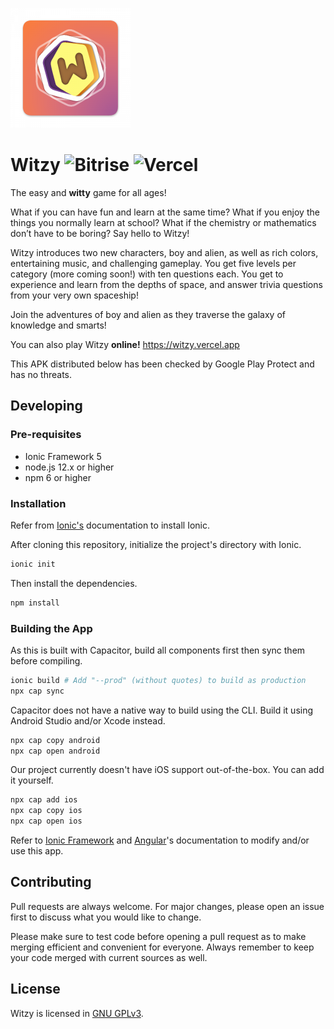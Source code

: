 ![Witzy logo](https://github.com/TenSeventy7/Witzy/raw/android/android/app/src/main/res/mipmap-xxxhdpi/ic_launcher.png)
# Witzy  ![Bitrise](https://app.bitrise.io/app/9a5d65144f3520f2/status.svg?token=dHMYbYdMFX2PRMAYs88InA) ![Vercel](https://therealsujitk-vercel-badge.vercel.app/?app=witzy)

The easy and **witty** game for all ages!

What if you can have fun and learn at the same time? What if you enjoy the things you normally learn at school? What if the 			chemistry or mathematics don’t have to be boring? Say hello to Witzy!

Witzy introduces two new characters, boy and alien, as well as rich colors, entertaining music, and challenging gameplay. You get five levels per category (more coming soon!) with ten questions each. You get to experience and learn from the depths of space, and answer trivia questions from your very own spaceship!

Join the adventures of boy and alien as they traverse the galaxy of knowledge and smarts!

You can also play Witzy **online!**
https://witzy.vercel.app

This APK distributed below has been checked by Google Play Protect and has no threats.

## Developing

### Pre-requisites
* Ionic Framework 5
* node.js 12.x or higher
* npm 6 or higher

### Installation
Refer from [Ionic's](https://ionicframework.com/docs/installation/cli) documentation to install Ionic.

After cloning this repository, initialize the project's directory with Ionic.
```bash
ionic init 
```
Then install the dependencies.
```bash
npm install 
```

### Building the App
As this is built with Capacitor, build all components first then sync them before compiling.
```bash
ionic build # Add "--prod" (without quotes) to build as production
npx cap sync
```

Capacitor does not have a native way to build using the CLI. Build it using Android Studio and/or Xcode instead.
```bash
npx cap copy android
npx cap open android
```

Our project currently doesn't have iOS support out-of-the-box. You can add it yourself.
```bash
npx cap add ios
npx cap copy ios
npx cap open ios
```

Refer to [Ionic Framework](https://ionicframework.com/docs) and [Angular](https://angular.io/docsdocumentation)'s documentation to modify and/or use this app.

## Contributing
Pull requests are always welcome. For major changes, please open an issue first to discuss what you would like to change.

Please make sure to test code before opening a pull request as to make merging efficient and convenient for everyone. Always remember to keep your code merged with current sources as well.

## License
Witzy is licensed in [GNU GPLv3](https://choosealicense.com/licenses/gpl-3.0/).